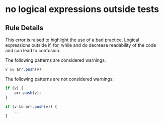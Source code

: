 # no logical expressions outside tests

## Rule Details

This error is raised to highlight the use of a bad practice. Logical expressions outside if, for, while and do decrease readability of the code and can lead to confusion.

The following patterns are considered warnings:

```js
v && arr.push(v)
```

The following patterns are not considered warnings:

```js
if (v) {
    arr.push(v);
}

if (v && arr.push(v)) {
    ...
}
```

